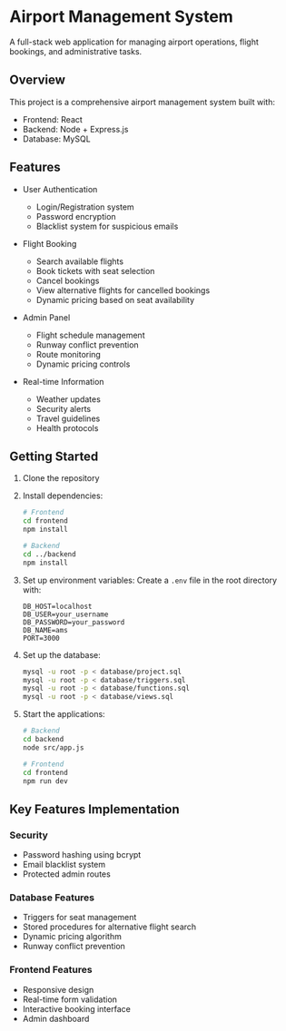 # Airport Management System

A full-stack web application for managing airport operations, flight bookings, and administrative tasks.

## Overview

This project is a comprehensive airport management system built with:
- Frontend: React 
- Backend: Node + Express.js
- Database: MySQL

## Features

- User Authentication
  - Login/Registration system
  - Password encryption
  - Blacklist system for suspicious emails

- Flight Booking
  - Search available flights
  - Book tickets with seat selection
  - Cancel bookings
  - View alternative flights for cancelled bookings
  - Dynamic pricing based on seat availability

- Admin Panel
  - Flight schedule management
  - Runway conflict prevention
  - Route monitoring
  - Dynamic pricing controls

- Real-time Information
  - Weather updates
  - Security alerts
  - Travel guidelines
  - Health protocols

## Getting Started

1. Clone the repository
2. Install dependencies:
   ```bash
   # Frontend
   cd frontend
   npm install

   # Backend
   cd ../backend
   npm install
   ```

3. Set up environment variables:
   Create a `.env` file in the root directory with:
   ```
   DB_HOST=localhost
   DB_USER=your_username
   DB_PASSWORD=your_password
   DB_NAME=ams
   PORT=3000
   ```

4. Set up the database:
   ```bash
   mysql -u root -p < database/project.sql
   mysql -u root -p < database/triggers.sql
   mysql -u root -p < database/functions.sql
   mysql -u root -p < database/views.sql
   ```

5. Start the applications:
   ```bash
   # Backend
   cd backend
   node src/app.js

   # Frontend
   cd frontend
   npm run dev
   ```

## Key Features Implementation

### Security
- Password hashing using bcrypt
- Email blacklist system
- Protected admin routes

### Database Features
- Triggers for seat management
- Stored procedures for alternative flight search
- Dynamic pricing algorithm
- Runway conflict prevention

### Frontend Features
- Responsive design
- Real-time form validation
- Interactive booking interface
- Admin dashboard

